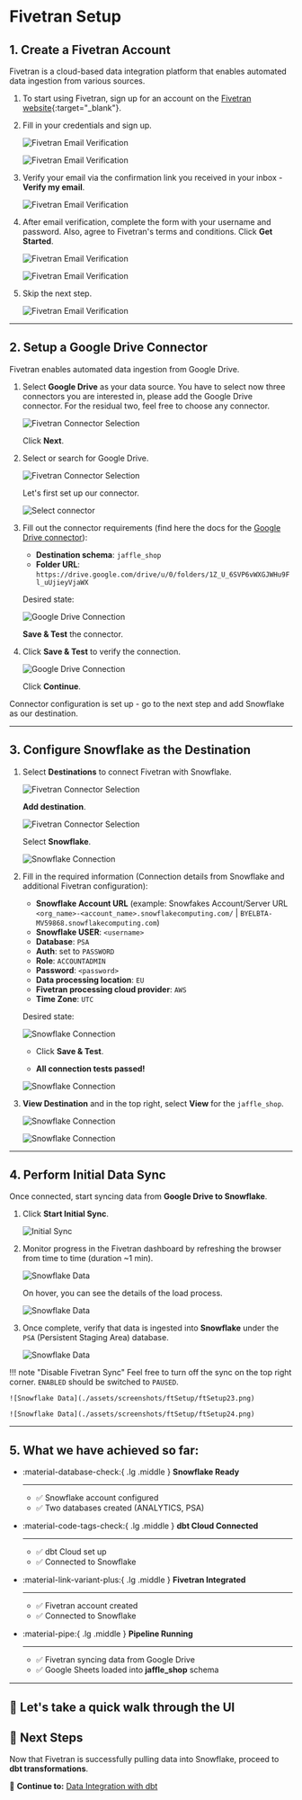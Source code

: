 # Fivetran Setup

## 1. Create a Fivetran Account
Fivetran is a cloud-based data integration platform that enables automated data ingestion from various sources.

1. To start using Fivetran, sign up for an account on the [Fivetran website](https://go.fivetran.com/signup/free-trial-emea/){:target="_blank"}.

2. Fill in your credentials and sign up.

    ![Fivetran Email Verification](./assets/screenshots/ftSetup/ftSetup1.png)

    ![Fivetran Email Verification](./assets/screenshots/ftSetup/ftSetup2.png)

3. Verify your email via the confirmation link you received in your inbox - **Verify my email**.

    ![Fivetran Email Verification](./assets/screenshots/ftSetup/ftSetup3.png)

4. After email verification, complete the form with your username and password. Also, agree to Fivetran's terms and conditions. Click **Get Started**.

    ![Fivetran Email Verification](./assets/screenshots/ftSetup/ftSetup4.png)

    ![Fivetran Email Verification](./assets/screenshots/ftSetup/ftSetup5.png)

5. Skip the next step.

    ![Fivetran Email Verification](./assets/screenshots/ftSetup/ftSetup6.png)


---

## 2. Setup a Google Drive Connector
Fivetran enables automated data ingestion from Google Drive.

1. Select **Google Drive** as your data source. You have to select now three connectors you are interested in, please add the Google Drive connector. For the residual two, feel free to choose any connector.

    ![Fivetran Connector Selection](./assets/screenshots/ftSetup/ftSetup7.png)


    Click **Next**.


2. Select or search for Google Drive.

    ![Fivetran Connector Selection](./assets/screenshots/ftSetup/ftSetup8.png)

    Let's first set up our connector.

    ![Select connector](./assets/screenshots/ftSetup/ftSetup9.png)

3. Fill out the connector requirements (find here the docs for the [Google Drive connector](https://fivetran.com/docs/connectors/files/google-drive/setup-guide)):

    - **Destination schema**: ```jaffle_shop```
    - **Folder URL**: ```https://drive.google.com/drive/u/0/folders/1Z_U_6SVP6vWXGJWHu9Fl_uUjieyVjaWX```
    

    Desired state:

    ![Google Drive Connection](./assets/screenshots/ftSetup/ftSetup10.png)

    **Save & Test** the connector.

4. Click **Save & Test** to verify the connection.

    ![Google Drive Connection](./assets/screenshots/ftSetup/ftSetup11.png)

    Click **Continue**.

Connector configuration is set up - go to the next step and add Snowflake as our destination.

---

## 3. Configure Snowflake as the Destination
1. Select **Destinations** to connect Fivetran with Snowflake.

    ![Fivetran Connector Selection](./assets/screenshots/ftSetup/ftSetup12.png)

    **Add destination**.

    ![Fivetran Connector Selection](./assets/screenshots/ftSetup/ftSetup13.png)

    Select **Snowflake**.

    ![Snowflake Connection](./assets/screenshots/ftSetup/ftSetup14.png)

2. Fill in the required information (Connection details from Snowflake and additional Fivetran configuration):
    - **Snowflake Account URL** (example: Snowfakes Account/Server URL `<org_name>-<account_name>.snowflakecomputing.com/` | `BYELBTA-MV59868.snowflakecomputing.com`)
    - **Snowflake USER**: `<username>`
    - **Database**: `PSA`
    - **Auth**: set to `PASSWORD`
    - **Role**: `ACCOUNTADMIN`
    - **Password**: `<password>`
    - **Data processing location**: `EU`
    - **Fivetran processing cloud provider**: `AWS`
    - **Time Zone**: `UTC`

    Desired state:

    ![Snowflake Connection](./assets/screenshots/ftSetup/ftSetup15.png)

    - Click **Save & Test**.


    
    - **All connection tests passed!**

    ![Snowflake Connection](./assets/screenshots/ftSetup/ftSetup16.png)


3. **View Destination** and in the top right, select **View** for the `jaffle_shop`.

    ![Snowflake Connection](./assets/screenshots/ftSetup/ftSetup17.png)


    ![Snowflake Connection](./assets/screenshots/ftSetup/ftSetup18.png)



---

## 4. Perform Initial Data Sync
Once connected, start syncing data from **Google Drive to Snowflake**.

1. Click **Start Initial Sync**.

    ![Initial Sync](./assets/screenshots/ftSetup/ftSetup19.png)


2. Monitor progress in the Fivetran dashboard by refreshing the browser from time to time (duration ~1 min).

    ![Snowflake Data](./assets/screenshots/ftSetup/ftSetup20.png)

    On hover, you can see the details of the load process.

    ![Snowflake Data](./assets/screenshots/ftSetup/ftSetup21.png)


3. Once complete, verify that data is ingested into **Snowflake** under the `PSA` (Persistent Staging Area) database.

    ![Snowflake Data](./assets/screenshots/ftSetup/ftSetup22.png)

!!! note "Disable Fivetran Sync"
    Feel free to turn off the sync on the top right corner. ``ENABLED`` should be switched to ``PAUSED``.

    ![Snowflake Data](./assets/screenshots/ftSetup/ftSetup23.png)

    ![Snowflake Data](./assets/screenshots/ftSetup/ftSetup24.png)





---


## 5. What we have achieved so far:

<div class="grid cards" markdown>

-   :material-database-check:{ .lg .middle } __Snowflake Ready__

    ---

    - ✅ Snowflake account configured  
    - ✅ Two databases created (ANALYTICS, PSA)  


-   :material-code-tags-check:{ .lg .middle } __dbt Cloud Connected__

    ---

    - ✅ dbt Cloud set up  
    - ✅ Connected to Snowflake  



-   :material-link-variant-plus:{ .lg .middle } __Fivetran Integrated__

    ---

    - ✅ Fivetran account created  
    - ✅ Connected to Snowflake  



-   :material-pipe:{ .lg .middle } __Pipeline Running__

    ---

    - ✅ Fivetran syncing data from Google Drive  
    - ✅ Google Sheets loaded into **jaffle_shop** schema 



</div>

---

## 🚀 Let's take a quick walk through the UI


## 🎉 Next Steps
Now that Fivetran is successfully pulling data into Snowflake, proceed to **dbt transformations**.

🔗 **Continue to:** [Data Integration with dbt](dbt-transformation.md)